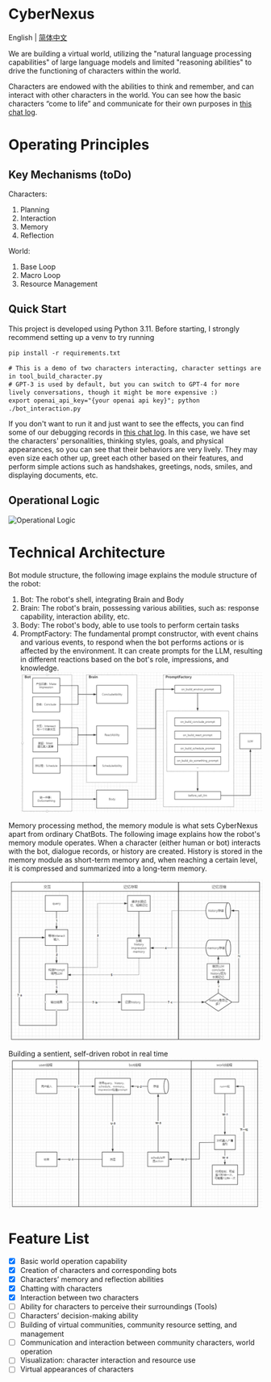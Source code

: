 # CyberNexus
English | [简体中文](./README.md)

We are building a virtual world, utilizing the "natural language processing capabilities" of large language models and limited "reasoning abilities" to drive the functioning of characters within the world.

Characters are endowed with the abilities to think and remember, and can interact with other characters in the world. You can see how the basic characters “come to life” and communicate for their own purposes in [this chat log](./showcase/sample_conversation.md).

# Operating Principles

## Key Mechanisms (toDo)

Characters:

1. Planning
2. Interaction
3. Memory
4. Reflection

World:

1. Base Loop
2. Macro Loop
3. Resource Management

## Quick Start
This project is developed using Python 3.11. Before starting, I strongly recommend setting up a venv to try running
```shell
pip install -r requirements.txt
```

```shell
# This is a demo of two characters interacting, character settings are in tool_build_character.py
# GPT-3 is used by default, but you can switch to GPT-4 for more lively conversations, though it might be more expensive :)
export openai_api_key="{your openai api key}"; python ./bot_interaction.py
```

If you don't want to run it and just want to see the effects, you can find some of our debugging records in [this chat log](./showcase/sample_conversation.md). In this case, we have set the characters' personalities, thinking styles, goals, and physical appearances, so you can see that their behaviors are very lively. They may even size each other up, greet each other based on their features, and perform simple actions such as handshakes, greetings, nods, smiles, and displaying documents, etc.

## Operational Logic

![Operational Logic](./showcase/howitworks.png)

# Technical Architecture 
Bot module structure, the following image explains the module structure of the robot:
1. Bot: The robot's shell, integrating Brain and Body
2. Brain: The robot's brain, possessing various abilities, such as: response capability, interaction ability, etc.
3. Body: The robot's body, able to use tools to perform certain tasks
4. PromptFactory: The fundamental prompt constructor, with event chains and various events, to respond when the bot performs actions or is affected by the environment. It can create prompts for the LLM, resulting in different reactions based on the bot's role, impressions, and knowledge.
![Module Structure](./showcase/modules.png)


Memory processing method, the memory module is what sets CyberNexus apart from ordinary ChatBots. The following image explains how the robot's memory module operates. When a character (either human or bot) interacts with the bot, dialogue records, or history are created. History is stored in the memory module as short-term memory and, when reaching a certain level, it is compressed and summarized into a long-term memory.

![Memory Processing](./showcase/memory.png)


Building a sentient, self-driven robot in real time
![Self-Driving Robot](./showcase/selfdrive_bot.png)

# Feature List

- [x] Basic world operation capability
- [x] Creation of characters and corresponding bots
- [x] Characters’ memory and reflection abilities
- [x] Chatting with characters
- [x] Interaction between two characters
- [ ] Ability for characters to perceive their surroundings (Tools)
- [ ] Characters’ decision-making ability
- [ ] Building of virtual communities, community resource setting, and management
- [ ] Communication and interaction between community characters, world operation
- [ ] Visualization: character interaction and resource use
- [ ] Virtual appearances of characters
